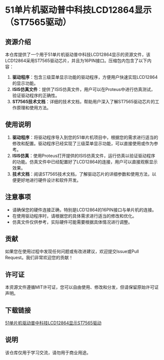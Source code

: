  # 51单片机驱动普中科技LCD12864显示（ST7565驱动）

 ## 资源介绍

 本仓库提供了一个用于51单片机驱动普中科技LCD12864显示的资源文件，该LCD12864采用ST7565驱动芯片，并且为16PIN接口。压缩包内包含了以下内容：

 1. **驱动程序**：包含三级菜单显示功能的驱动程序，方便用户快速实现LCD12864的显示功能。
 2. **ISIS仿真文件**：提供了ISIS仿真文件，用户可以在Proteus中进行仿真测试，验证驱动程序的正确性。
 3. **ST7565技术文档**：详细的技术文档，帮助用户深入了解ST7565驱动芯片的工作原理和使用方法。

 ## 使用说明

 1. **驱动程序**：将驱动程序导入到您的51单片机项目中，根据您的需求进行适当的修改和配置。驱动程序已经实现了三级菜单显示功能，可以直接使用或作为参考。
 2. **ISIS仿真**：使用Proteus打开提供的ISIS仿真文件，运行仿真以验证驱动程序的功能。仿真文件中已经配置好了LCD12864的连接，用户可以直接观察显示效果。
 3. **技术文档**：阅读ST7565技术文档，了解驱动芯片的详细参数和使用方法，以便更好地进行硬件设计和软件开发。

 ## 注意事项

 - 请确保您的硬件连接正确，特别是LCD12864的16PIN接口与单片机的连接。
 - 在使用驱动程序时，请根据您的具体需求进行适当的修改和优化。
 - 仿真文件仅供参考，实际硬件可能需要根据具体情况进行调整。

 ## 贡献

 如果您在使用过程中发现任何问题或有改进建议，欢迎提交Issue或Pull Request。我们非常欢迎您的贡献！

 ## 许可证

 本资源文件遵循MIT许可证，您可以自由使用、修改和分发，但请保留原始许可证声明。

 ## 下载链接
 [51单片机驱动普中科技LCD12864显示ST7565驱动](https://pan.quark.cn/s/ec05fd6935c4)

 ## 说明

 该仓库仅用于学习交流，请勿用于商业用途。

